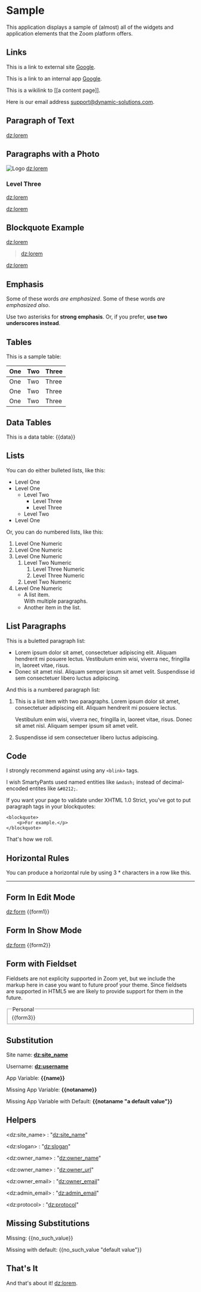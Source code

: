 Sample  
====
This application displays a sample of (almost) all of the widgets and application elements that the Zoom platform offers.

Links
----
This is a link to external site [Google](http://www.google.com).

This is a link to an internal app [Google](/home).

This is a wikilink to [[a content page]].

Here is our email address <support@dynamic-solutions.com>.

Paragraph of Text
----
<dz:lorem>

Paragraphs with a Photo
----

![Logo](http://upload.wikimedia.org/wikipedia/commons/thumb/f/f5/Einstein_1921_portrait2.jpg/192px-Einstein_1921_portrait2.jpg) <dz:lorem>

### Level Three

<dz:lorem>  

<dz:lorem>

Blockquote Example
----

<dz:lorem>

> <dz:lorem>

<dz:lorem>


Emphasis
----

Some of these words *are emphasized*.
Some of these words _are emphasized also_.

Use two asterisks for **strong emphasis**.
Or, if you prefer, __use two underscores instead__.

Tables
----
This is a sample table:

One   | Two   | Three  
----- | ----- | -------
One   | Two   | Three 
One   | Two   | Three 
One   | Two   | Three 

Data Tables
----
This is a data table:
{{data}}

Lists
----

You can do either bulleted lists, like this:

* Level One
* Level One
    * Level Two
        * Level Three
        * Level Three
    * Level Two
* Level One

Or, you can do numbered lists, like this:

1. Level One Numeric
1. Level One Numeric
1. Level One Numeric
    1. Level Two Numeric
        1. Level Three Numeric
        1. Level Three Numeric
    1. Level Two Numeric
1. Level One Numeric
    * A list item.  
      With multiple paragraphs.
    * Another item in the list.
     

List Paragraphs
----
This is a buletted paragraph list:

*   Lorem ipsum dolor sit amet, consectetuer adipiscing elit.
    Aliquam hendrerit mi posuere lectus. Vestibulum enim wisi,
    viverra nec, fringilla in, laoreet vitae, risus.
*   Donec sit amet nisl. Aliquam semper ipsum sit amet velit.
    Suspendisse id sem consectetuer libero luctus adipiscing.

And this is a numbered paragraph list:

1.  This is a list item with two paragraphs. Lorem ipsum dolor
    sit amet, consectetuer adipiscing elit. Aliquam hendrerit
    mi posuere lectus.

    Vestibulum enim wisi, viverra nec, fringilla in, laoreet
    vitae, risus. Donec sit amet nisl. Aliquam semper ipsum
    sit amet velit.

2.  Suspendisse id sem consectetuer libero luctus adipiscing.


Code
----
I strongly recommend against using any `<blink>` tags.

I wish SmartyPants used named entities like `&mdash;`
instead of decimal-encoded entites like `&#8212;`.


If you want your page to validate under XHTML 1.0 Strict,
you've got to put paragraph tags in your blockquotes:

    <blockquote>
        <p>For example.</p>
    </blockquote>

That's how we roll.

Horizontal Rules
----
You can produce a horizontal rule by using 3 * characters in a row like this.
***

Form In Edit Mode
----

<dz:form>
    {{form1}}
</form>

Form In Show Mode
----
<dz:form>
    {{form2}}
</form>


Form with Fieldset
----
Fieldsets are not explicity supported in Zoom yet, but we include the markup here in case
you want to future proof your theme.  Since fieldsets are supported in HTML5 we are likely
to provide support for them in the future.

<form>
  <fieldset>
     <legend>Personal</legend>
     {{form3}}
  </fieldset>
</form>

Substitution
----

Site name: **<dz:site_name>**

Username: **<dz:username>**

App Variable: **{{name}}**

Missing App Variable: **{{notaname}}**

Missing App Variable with Default: **{{notaname "a default value"}}**


Helpers
----
&lt;dz:site_name&gt; : "<dz:site_name>"

&lt;dz:slogan&gt; : "<dz:slogan>"

&lt;dz:owner_name&gt; : "<dz:owner_name>"

&lt;dz:owner_name&gt; : "<dz:owner_url>"

&lt;dz:owner_email&gt; : "<dz:owner_email>"

&lt;dz:admin_email&gt; : "<dz:admin_email>"

&lt;dz:protocol&gt; : "<dz:protocol>"



Missing Substitutions
----
Missing: {{no_such_value}}

Missing with default: {{no_such_value "default value"}}



That's It
----
And that's about it!  <dz:lorem>.



